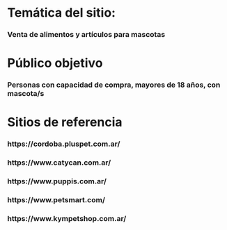 <h1>Temática del sitio:</h1> <h3>Venta de alimentos y artículos para mascotas</h3>

<h1>Público objetivo</h1> <h3>Personas con capacidad de compra, mayores de 18 años, con mascota/s</h3>

<h1>Sitios de referencia</h1>
<h3>https://cordoba.pluspet.com.ar/</h3>
<h3>https://www.catycan.com.ar/</h3>
<h3>https://www.puppis.com.ar/</h3>
<h3>https://www.petsmart.com/</h3>
<h3>https://www.kympetshop.com.ar/</h3>